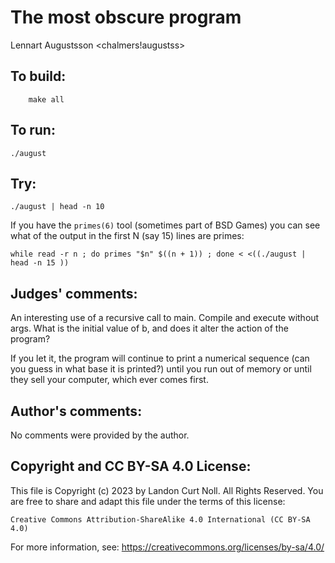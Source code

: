 # The most obscure program

Lennart Augustsson
<chalmers!augustss> 

## To build:

        make all

## To run:

	./august

## Try:


	./august | head -n 10

If you have the `primes(6)` tool (sometimes part of BSD Games) you can see
what of the output in the first N (say 15) lines are primes:

	while read -r n ; do primes "$n" $((n + 1)) ; done < <((./august | head -n 15 ))


## Judges' comments:

An interesting use of a recursive call to main.  Compile and execute
without args.  What is the initial value of b, and does it alter the
action of the program?

If you let it, the program will continue to print a numerical sequence
(can you guess in what base it is printed?) until you run out of
memory or until they sell your computer, which ever comes first.

## Author's comments:

No comments were provided by the author.

## Copyright and CC BY-SA 4.0 License:

This file is Copyright (c) 2023 by Landon Curt Noll.  All Rights Reserved.
You are free to share and adapt this file under the terms of this license:

    Creative Commons Attribution-ShareAlike 4.0 International (CC BY-SA 4.0)

For more information, see: https://creativecommons.org/licenses/by-sa/4.0/
